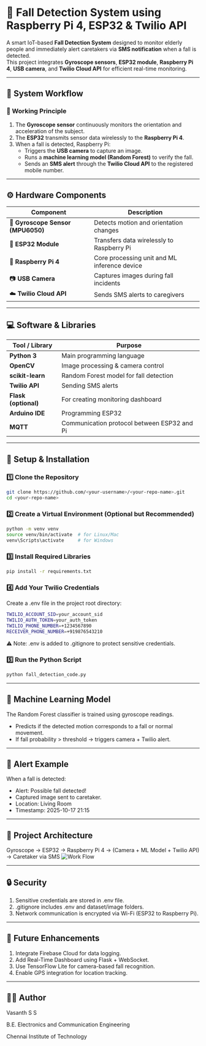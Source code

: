 # 🧠 Fall Detection System using Raspberry Pi 4, ESP32 & Twilio API

A smart IoT-based **Fall Detection System** designed to monitor elderly people and immediately alert caretakers via **SMS notification** when a fall is detected.  
This project integrates **Gyroscope sensors**, **ESP32 module**, **Raspberry Pi 4**, **USB camera**, and **Twilio Cloud API** for efficient real-time monitoring.

---

## 📸 System Workflow

### 🔄 Working Principle
1. The **Gyroscope sensor** continuously monitors the orientation and acceleration of the subject.
2. The **ESP32** transmits sensor data wirelessly to the **Raspberry Pi 4**.
3. When a fall is detected, Raspberry Pi:
   - Triggers the **USB camera** to capture an image.
   - Runs a **machine learning model (Random Forest)** to verify the fall.
   - Sends an **SMS alert** through the **Twilio Cloud API** to the registered mobile number.

---

## ⚙️ Hardware Components
| Component | Description |
|------------|--------------|
| 🧭 **Gyroscope Sensor (MPU6050)** | Detects motion and orientation changes |
| 📡 **ESP32 Module** | Transfers data wirelessly to Raspberry Pi |
| 🍓 **Raspberry Pi 4** | Core processing unit and ML inference device |
| 📷 **USB Camera** | Captures images during fall incidents |
| ☁️ **Twilio Cloud API** | Sends SMS alerts to caregivers |

---

## 💻 Software & Libraries

| Tool / Library | Purpose |
|----------------|----------|
| **Python 3** | Main programming language |
| **OpenCV** | Image processing & camera control |
| **scikit-learn** | Random Forest model for fall detection |
| **Twilio API** | Sending SMS alerts |
| **Flask (optional)** | For creating monitoring dashboard |
| **Arduino IDE** | Programming ESP32 |
| **MQTT** | Communication protocol between ESP32 and Pi |

---

## 🚀 Setup & Installation

### 1️⃣ Clone the Repository
```bash 
git clone https://github.com/<your-username>/<your-repo-name>.git
cd <your-repo-name>
```
### 2️⃣ Create a Virtual Environment (Optional but Recommended)
```bash
python -m venv venv
source venv/bin/activate  # for Linux/Mac
venv\Scripts\activate     # for Windows
```
### 3️⃣ Install Required Libraries
```bash
pip install -r requirements.txt
```
### 4️⃣ Add Your Twilio Credentials
Create a .env file in the project root directory:
```bash
TWILIO_ACCOUNT_SID=your_account_sid
TWILIO_AUTH_TOKEN=your_auth_token
TWILIO_PHONE_NUMBER=+1234567890
RECEIVER_PHONE_NUMBER=+919876543210
```
⚠️ Note: .env is added to .gitignore to protect sensitive credentials.

### 5️⃣ Run the Python Script
```bash
python fall_detection_code.py
```

---

## 🧠 Machine Learning Model

The Random Forest classifier is trained using gyroscope readings.
   - Predicts if the detected motion corresponds to a fall or normal movement.
   - If fall probability > threshold → triggers camera + Twilio alert.
   
---

## 📲 Alert Example

When a fall is detected:
   - Alert: Possible fall detected!
   - Captured image sent to caretaker.
   - Location: Living Room
   - Timestamp: 2025-10-17 21:15

---

## 🧩 Project Architecture
Gyroscope → ESP32 → Raspberry Pi 4 → (Camera + ML Model + Twilio API) → Caretaker via SMS
![Work Flow](https://github.com/user-attachments/assets/f68c1334-02e5-478e-a786-cd7ca1727a89)

---

## 🔒 Security
1. Sensitive credentials are stored in .env file.
2. .gitignore includes .env and dataset/image folders.
3. Network communication is encrypted via Wi-Fi (ESP32 to Raspberry Pi).

---

## 🧰 Future Enhancements
1. Integrate Firebase Cloud for data logging.
2. Add Real-Time Dashboard using Flask + WebSocket.
3. Use TensorFlow Lite for camera-based fall recognition.
4. Enable GPS integration for location tracking.

---

## 🧑‍💻 Author
Vasanth S S

B.E. Electronics and Communication Engineering

Chennai Institute of Technology
